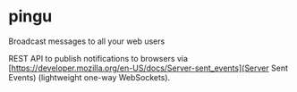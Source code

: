 # pingu
Broadcast messages to all your web users

REST API to publish notifications to browsers via [https://developer.mozilla.org/en-US/docs/Server-sent_events](Server Sent Events) (lightweight one-way WebSockets). 
